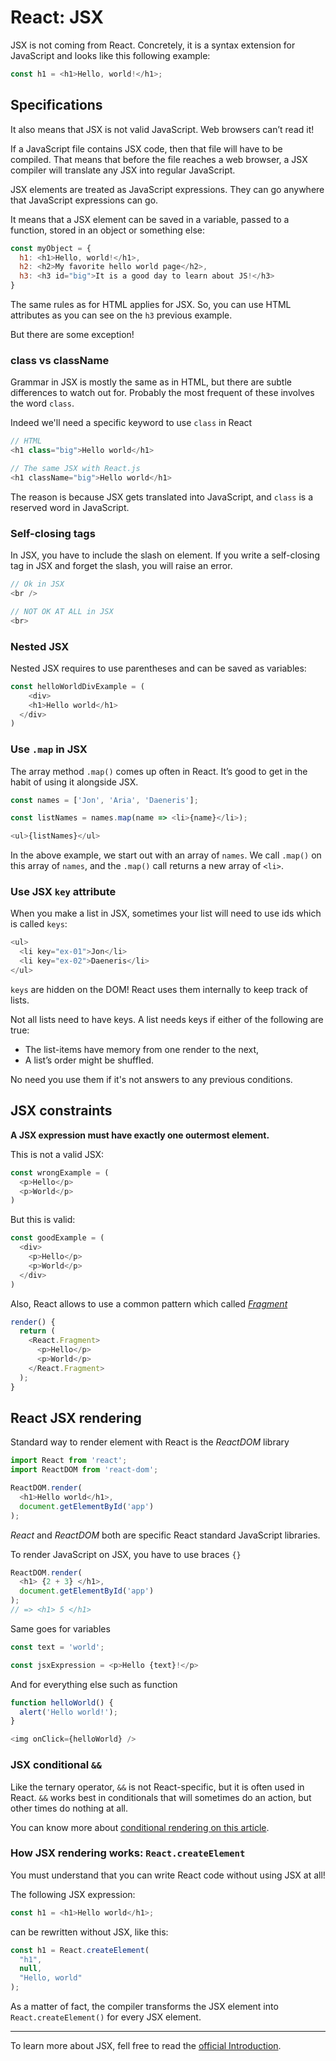 # React: JSX

JSX is not coming from React.
Concretely, it is a syntax extension for JavaScript and looks like this following example:

~~~js
const h1 = <h1>Hello, world!</h1>;
~~~

## Specifications

It also means that JSX is not valid JavaScript.
Web browsers can’t read it!

If a JavaScript file contains JSX code, then that file will have to be compiled.
That means that before the file reaches a web browser, a JSX compiler will translate any JSX into regular JavaScript.

JSX elements are treated as JavaScript expressions.
They can go anywhere that JavaScript expressions can go.

It means that a JSX element can be saved in a variable, passed to a function, stored in an object or something else:

~~~js
const myObject = {
  h1: <h1>Hello, world!</h1>,
  h2: <h2>My favorite hello world page</h2>,
  h3: <h3 id="big">It is a good day to learn about JS!</h3>
}
~~~

The same rules as for HTML applies for JSX.
So, you can use HTML attributes as you can see on the `h3` previous example.

But there are some exception!

### class vs className

Grammar in JSX is mostly the same as in HTML, but there are subtle differences to watch out for.
Probably the most frequent of these involves the word `class`.

Indeed we'll need a specific keyword to use `class` in React

~~~js
// HTML
<h1 class="big">Hello world</h1>

// The same JSX with React.js
<h1 className="big">Hello world</h1>
~~~

The reason is because JSX gets translated into JavaScript, and `class` is a reserved word in JavaScript.

### Self-closing tags

In JSX, you have to include the slash on element.
If you write a self-closing tag in JSX and forget the slash, you will raise an error.

~~~js
// Ok in JSX
<br />

// NOT OK AT ALL in JSX
<br>
~~~

### Nested JSX

Nested JSX requires to use parentheses and can be saved as variables:

~~~js
const helloWorldDivExample = (
	<div>
    <h1>Hello world</h1>
  </div>
)
~~~

### Use `.map` in JSX

The array method `.map()` comes up often in React.
It’s good to get in the habit of using it alongside JSX.

~~~js
const names = ['Jon', 'Aria', 'Daeneris'];

const listNames = names.map(name => <li>{name}</li>);

<ul>{listNames}</ul>
~~~

In the above example, we start out with an array of `names`.
We call `.map()` on this array of `names`, and the `.map()` call returns a new array of `<li>`.

### Use JSX `key` attribute

When you make a list in JSX, sometimes your list will need to use ids which is called `keys`:

~~~js
<ul>
  <li key="ex-01">Jon</li>
  <li key="ex-02">Daeneris</li>
</ul>
~~~

`keys` are hidden on the DOM!
React uses them internally to keep track of lists.

Not all lists need to have keys.
A list needs keys if either of the following are true:

* The list-items have memory from one render to the next,
* A list’s order might be shuffled.

No need you use them if it's not answers to any previous conditions.

## JSX constraints

**A JSX expression must have exactly one outermost element.**

This is not a valid JSX:

~~~js
const wrongExample = (
  <p>Hello</p>
  <p>World</p>
)
~~~

But this is valid:

~~~js
const goodExample = (
  <div>
    <p>Hello</p>
    <p>World</p>
  </div>
)
~~~

Also, React allows to use a common pattern which called [_Fragment_](https://reactjs.org/docs/fragments.html)

~~~js
render() {
  return (
    <React.Fragment>
      <p>Hello</p>
      <p>World</p>
    </React.Fragment>
  );
}
~~~

## React JSX rendering

Standard way to render element with React is the _ReactDOM_ library

~~~js
import React from 'react';
import ReactDOM from 'react-dom';

ReactDOM.render(
  <h1>Hello world</h1>,
  document.getElementById('app')
);
~~~

_React_ and _ReactDOM_ both are specific React standard JavaScript libraries.

To render JavaScript on JSX, you have to use braces `{}`

~~~js
ReactDOM.render(
  <h1> {2 + 3} </h1>,
  document.getElementById('app')
);
// => <h1> 5 </h1>
~~~

Same goes for variables

~~~js
const text = 'world';

const jsxExpression = <p>Hello {text}!</p>
~~~

And for everything else such as function

~~~js
function helloWorld() {
  alert('Hello world!');
}

<img onClick={helloWorld} />
~~~

### JSX conditional `&&`

Like the ternary operator, `&&` is not React-specific, but it is often used in React.
`&&` works best in conditionals that will sometimes do an action, but other times do nothing at all.

You can know more about [conditional rendering on this article](https://blog.logrocket.com/conditional-rendering-in-react-c6b0e5af381e/).

### How JSX rendering works: `React.createElement`

You must understand that you can write React code without using JSX at all!

The following JSX expression:

~~~js
const h1 = <h1>Hello world</h1>;
~~~~

can be rewritten without JSX, like this:

~~~js
const h1 = React.createElement(
  "h1",
  null,
  "Hello, world"
);
~~~

As a matter of fact, the compiler transforms the JSX element into `React.createElement()` for every JSX element.

---

To learn more about JSX, fell free to read the [official Introduction](https://reactjs.org/docs/introducing-jsx.html).
